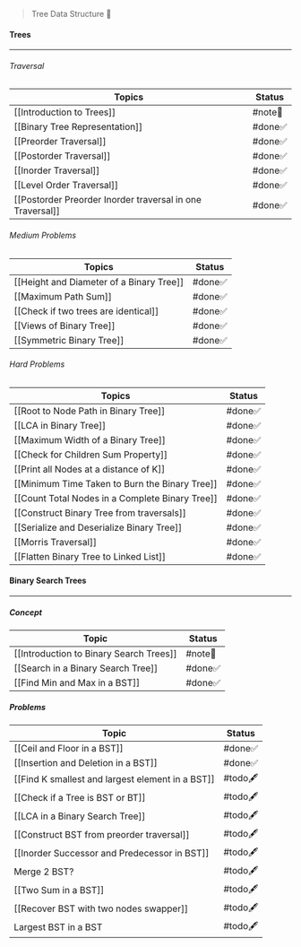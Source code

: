 > Tree Data Structure 🎄
#### Trees
---
###### Traversal
| Topics                                                    | Status  |
| --------------------------------------------------------- | ------- |
| [[Introduction to Trees]]                           | #note📃 |
| [[Binary Tree Representation]]                            | #done✅  |
| [[Preorder Traversal]]                                    | #done✅  |
| [[Postorder Traversal]]                                   | #done✅  |
| [[Inorder Traversal]]                                     | #done✅  |
| [[Level Order Traversal]]                                 | #done✅  |
| [[Postorder Preorder Inorder traversal in one Traversal]] | #done✅  |
###### Medium Problems
| Topics                                   | Status |
| ---------------------------------------- | ------ |
| [[Height and Diameter of a Binary Tree]] | #done✅ |
| [[Maximum Path Sum]]                     | #done✅ |
| [[Check if two trees are identical]]     | #done✅ |
| [[Views of Binary Tree]]                 | #done✅ |
| [[Symmetric Binary Tree]]                | #done✅ |
###### Hard Problems
| Topics                                          | Status  |
| ----------------------------------------------- | ------- |
| [[Root to Node Path in Binary Tree]]            | #done✅  |
| [[LCA in Binary Tree]]                          | #done✅  |
| [[Maximum Width of a Binary Tree]]              | #done✅  |
| [[Check for Children Sum Property]]             | #done✅  |
| [[Print all Nodes at a distance of K]]          | #done✅  |
| [[Minimum Time Taken to Burn the Binary Tree]]  | #done✅  |
| [[Count Total Nodes in a Complete Binary Tree]] | #done✅  |
| [[Construct Binary Tree from traversals]]       | #done✅  |
| [[Serialize and Deserialize Binary Tree]]       | #done✅  |
| [[Morris Traversal]]                            | #done✅  |
| [[Flatten Binary Tree to Linked List]]          | #done✅  |
#### Binary Search Trees
---
##### Concept
| Topic                                   | Status  |
| --------------------------------------- | ------- |
| [[Introduction to Binary Search Trees]] | #note📃 |
| [[Search in a Binary Search Tree]]      | #done✅  |
| [[Find Min and Max in a BST]]           | #done✅  |
##### Problems
| Topic                                            | Status   |
| ------------------------------------------------ | -------- |
| [[Ceil and Floor in a BST]]                      | #done✅   |
| [[Insertion and Deletion in a BST]]              | #done✅   |
| [[Find K smallest and largest element in a BST]] | #todo🖋️ |
| [[Check if a Tree is BST or BT]]                 | #todo🖋️ |
| [[LCA in a Binary Search Tree]]                  | #todo🖋️ |
| [[Construct BST from preorder traversal]]        | #todo🖋️ |
| [[Inorder Successor and Predecessor in BST]]     | #todo🖋️ |
| Merge 2 BST?                                     | #todo🖋️ |
| [[Two Sum in a BST]]                             | #todo🖋️ |
| [[Recover BST with two nodes swapper]]           | #todo🖋️ |
| Largest BST in a BST                             | #todo🖋️ |
